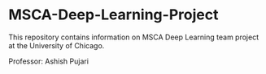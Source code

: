 # MSCA-Deep-Learning-Project
This repository contains information on MSCA Deep Learning team project at the University of Chicago.

Professor: Ashish Pujari


